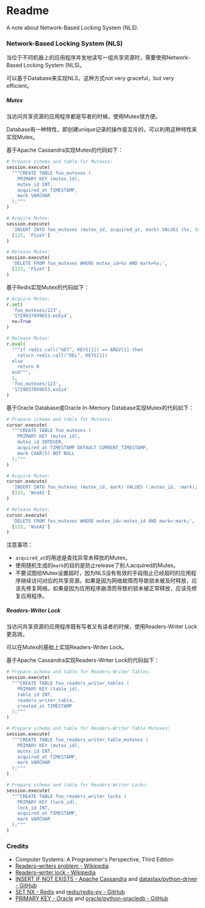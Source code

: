 # Readme
A note about Network-Based Locking System (NLS).

### Network-Based Locking System (NLS)

当位于不同机器上的应用程序并发地读写一组共享资源时，需要使用Network-Based Locking System (NLS)。

可以基于Database来实现NLS，这种方式not very graceful，but very efficient。

##### Mutex

当访问共享资源的应用程序都是写者的时候，使用Mutex很方便。

Database有一种特性，即创建unique记录的操作是互斥的，可以利用这种特性来实现Mutex。

基于Apache Cassandra实现Mutex的代码如下：
```python
# Prepare schema and table for Mutexes:
session.execute(
  """CREATE TABLE foo_mutexes (
    PRIMARY KEY (mutex_id),
    mutex_id INT,
    acquired_at TIMESTAMP,
    mark VARCHAR
  );"""
)

# Acquire Mutex:
session.execute(
  'INSERT INTO foo_mutexes (mutex_id, acquired_at, mark) VALUES (%s, toTimestamp(now()), %s) IF NOT EXISTS;',
  [123, 'FSzeY']
)

# Release Mutex:
session.execute(
  'DELETE FROM foo_mutexes WHERE mutex_id=%s AND mark=%s;',
  [123, 'FSzeY']
)
```

基于Redis实现Mutex的代码如下：
```python
# Acquire Mutex:
r.set(
  'foo_mutexes/123',
  '1729837899653,wsEy4',
  nx=True
)

# Release Mutex:
r.eval(
  """if redis.call("GET", KEYS[1]) == ARGV[1] then
    return redis.call("DEL", KEYS[1])
  else
    return 0
  end""",
  1,
  'foo_mutexes/123',
  '1729837899653,wsEy4'
)
```

基于Oracle Database或Oracle In-Memory Database实现Mutex的代码如下：
```python
# Prepare schema and table for Mutexes:
cursor.execute(
  """CREATE TABLE foo_mutexes (
    PRIMARY KEY (mutex_id),
    mutex_id INTEGER,
    acquired_at TIMESTAMP DEFAULT CURRENT_TIMESTAMP,
    mark CHAR(5) NOT NULL
  );"""
)

# Acquire Mutex:
cursor.execute(
  'INSERT INTO foo_mutexes (mutex_id, mark) VALUES (:mutex_id, :mark);',
  [123, 'WseAI']
)

# Release Mutex:
cursor.execute(
  'DELETE FROM foo_mutexes WHERE mutex_id=:mutex_id AND mark=:mark;',
  [123, 'WseAI']
)
```

注意事项：
- `acquired_at`的用途是查找异常未释放的Mutex。
- 使用随机生成的`mark`的目的是防止release了别人acquired的Mutex。
- 不要试图给Mutex设置超时，因为NLS没有有效的手段阻止已经超时的应用程序继续访问对应的共享资源。如果是因为网络故障而导致锁未被及时释放，应该先修复网络。如果是因为应用程序崩溃而导致的锁未被正常释放，应该先修复应用程序。

##### Readers-Writer Lock

当访问共享资源的应用程序既有写者又有读者的时候，使用Readers-Writer Lock更高效。

可以在Mutex的基础上实现Readers-Writer Lock。

基于Apache Cassandra实现Readers-Writer Lock的代码如下：

```python
# Prepare schema and table for Readers-Writer Tables:
session.execute(
  """CREATE TABLE foo_readers_writer_tables (
    PRIMARY KEY (table_id),
    table_id INT,
    readers_writer_table,
    created_at TIMESTAMP
  );"""
)

# Prepare schema and table for Readers-Writer Table Mutexes:
session.execute(
  """CREATE TABLE foo_readers_writer_table_mutexes (
    PRIMARY KEY (mutex_id),
    mutex_id INT,
    acquired_at TIMESTAMP,
    mark VARCHAR
  );"""
)

# Prepare schema and table for Readers-Writer Locks:
session.execute(
  """CREATE TABLE foo_readers_writer_locks (
    PRIMARY KEY (lock_id),
    lock_id INT,
    acquired_at TIMESTAMP,
    mark VARCHAR
  );"""
)
```

### Credits
- Computer Systems: A Programmer's Perspective, Third Edition
- [Readers–writers problem - Wikipedia](https://en.wikipedia.org/wiki/Readers-writers_problem)
- [Readers–writer lock - Wikipedia](https://en.wikipedia.org/wiki/Readers–writer_lock)
- [INSERT IF NOT EXISTS - Apache Cassandra](https://cassandra.apache.org/doc/latest/cassandra/developing/cql/dml.html#insert-statement) and [datastax/python-driver - GitHub](https://github.com/datastax/python-driver)
- [SET NX - Redis](https://redis.io/docs/latest/commands/set/) and [redis/redis-py - GitHub](https://github.com/redis/redis-py)
- [PRIMARY KEY - Oracle](https://docs.oracle.com/en/database/oracle/oracle-database/23/sqlrf/constraint.html) and [oracle/python-oracledb - GitHub](https://github.com/oracle/python-oracledb/)
